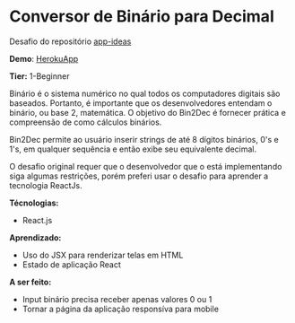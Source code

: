 # Conversor de Binário para Decimal

Desafio do repositório [app-ideas](https://github.com/florinpop17/app-ideas)

**Demo**: [HerokuApp](https://bintodec-app.herokuapp.com/)

**Tier:** 1-Beginner

Binário é o sistema numérico no qual todos os computadores digitais são baseados.
Portanto, é importante que os desenvolvedores entendam o binário, ou base 2,
matemática. O objetivo do Bin2Dec é fornecer prática e
compreensão de como cálculos binários.

Bin2Dec permite ao usuário inserir strings de até 8 dígitos binários, 0's
e 1's, em qualquer sequência e então exibe seu equivalente decimal.

O desafio original requer que o desenvolvedor que o está implementando siga algumas
restrições, porém preferi usar o desafio para aprender a tecnologia ReactJs.

**Técnologias:**
- React.js

**Aprendizado:**
- Uso do JSX para renderizar telas em HTML
- Estado de aplicação React

**A ser feito:**
- Input binário precisa receber apenas valores 0 ou 1
- Tornar a página da aplicação responsíva para mobile
